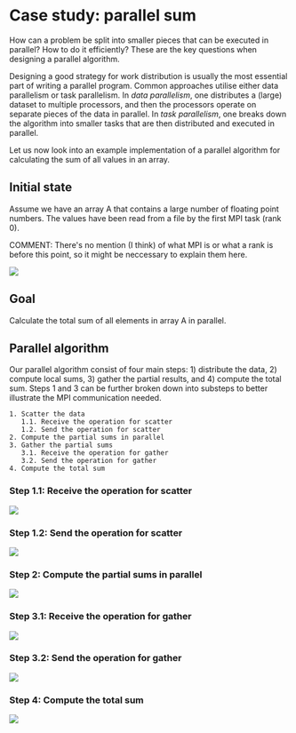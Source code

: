 <!-- Title: Case study: Parallel sum -->

<!-- Short description:

In this article, we walk through an example parallel algorithm that calculates
the total sum of all elements in an array in parallel.

-->

# Case study: parallel sum

How can a problem be split into smaller pieces that can be executed in
parallel? How to do it efficiently? These are the key questions when
designing a parallel algorithm.

Designing a good strategy for work distribution is usually the most essential
part of writing a parallel program. Common approaches utilise either data
parallelism or task parallelism. In *data parallelism*, one distributes a
(large) dataset to multiple processors, and then the processors operate on
separate pieces of the data in parallel. In *task parallelism*, one breaks down
the algorithm into smaller tasks that are then distributed and executed in
parallel.

Let us now look into an example implementation of a parallel algorithm for
calculating the sum of all values in an array.

## Initial state

Assume we have an array A that contains a large number of floating point
numbers. The values have been read from a file by the first MPI task (rank 0).

COMMENT: There's no mention (I think) of what MPI is or what a rank is before this point, so it might be neccessary to explain them here.

![](images/parallel-sum-0.png)

## Goal

Calculate the total sum of all elements in array A in parallel.

## Parallel algorithm

Our parallel algorithm consist of four main steps: 1) distribute the data,
2) compute local sums, 3) gather the partial results, and 4) compute the total
sum. Steps 1 and 3 can be further broken down into substeps to better
illustrate the MPI communication needed.

~~~
1. Scatter the data
   1.1. Receive the operation for scatter
   1.2. Send the operation for scatter
2. Compute the partial sums in parallel
3. Gather the partial sums
   3.1. Receive the operation for gather
   3.2. Send the operation for gather
4. Compute the total sum
~~~

### Step 1.1: Receive the operation for scatter

![](images/parallel-sum-1.1.png)

### Step 1.2: Send the operation for scatter

![](images/parallel-sum-1.2.png)

### Step 2: Compute the partial sums in parallel

![](images/parallel-sum-2.png)

### Step 3.1: Receive the operation for gather

![](images/parallel-sum-3.1.png)

### Step 3.2: Send the operation for gather

![](images/parallel-sum-3.2.png)

### Step 4: Compute the total sum

![](images/parallel-sum-4.png)
